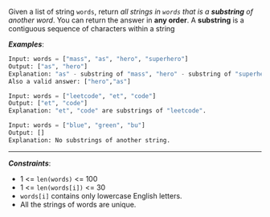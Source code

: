 Given a list of string `words`, return _all strings in `words` that is a **substring** of another word_. You can return the answer in **any order**.
A **substring** is a contiguous sequence of characters within a string

**_Examples_**:
```python
Input: words = ["mass", "as", "hero", "superhero"]
Output: ["as", "hero"]
Explanation: "as" - substring of "mass", "hero" - substring of "superhero".
Also a valid answer: ["hero","as"]

Input: words = ["leetcode", "et", "code"]
Output: ["et", "code"]
Explanation: "et", "code" are substrings of "leetcode".

Input: words = ["blue", "green", "bu"]
Output: []
Explanation: No substrings of another string.
```
---
**_Constraints_**:
- 1 <= `len(words)` <= 100
- 1 <= `len(words[i])` <= 30
- `words[i]` contains only lowercase English letters.
- All the strings of words are unique.